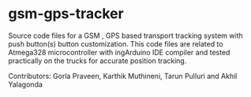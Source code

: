 # gsm-gps-tracker
Source code files for a GSM , GPS based transport tracking system with push button(s) button customization. This code files are related to Atmega328 microcontroller with ingArduino IDE compiler and tested practically on the trucks for accurate position tracking.

Contributors: Gorla Praveen, Karthik Muthineni, Tarun Pulluri and Akhil Yalagonda